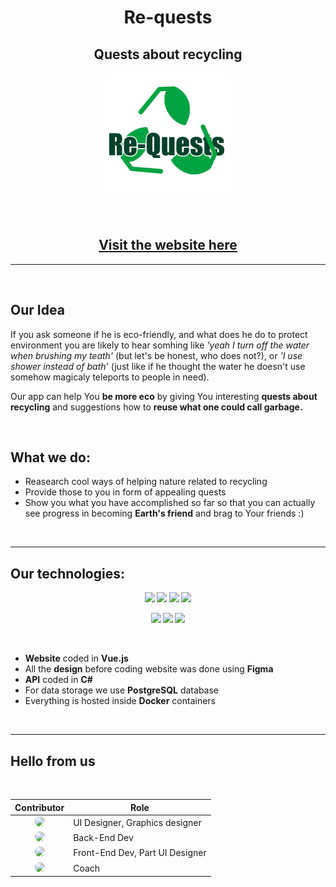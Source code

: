 <h1 align="center"><b>Re-quests</b></h1>
<h2 align="center">Quests about recycling</h2>

<p align="center">
  <img src="Design/logo.png" height="200px">
</p>

<br/>

<h2 align="center"><b><a href="https://re-quests.herokuapp.com">Visit the website here</a></b></h2>

---

<br/>

## **Our Idea**

<p>
  If you ask someone if he is eco-friendly, and what does he do to protect environment you are likely to hear somhing like <i>'yeah I turn off the water when brushing my teath'</i> (but let's be honest, who does not?), or <i>'I use shower instead of bath'</i> (just like if he thought the water he doesn't use somehow magicaly teleports to people in need).
</p>
<p>
  Our app can help You <b>be more eco</b> by giving You interesting <b>quests about recycling</b> and suggestions how to <b>reuse what one could call garbage.</b> 
</p>
<br/>
  
## What we do:

 - Reasearch cool ways of helping nature related to recycling
 - Provide those to you in form of appealing quests
 - Show you what you have accomplished so far so that you can actually see progress in becoming <b>Earth's friend</b> and brag to Your friends :)

<br/>

---

## Our technologies:

<b align="center">
  
  ![](https://img.shields.io/badge/Language-C_Sharp-informational?style=flat&logo=csharp&logoColor=white&color=280068)
  ![](https://img.shields.io/badge/Framework-.NET-informational?style=flat&logo=dotnet&logoColor=white&color=512BD4)
  ![](https://img.shields.io/badge/Language-JavaScript-informational?style=flat&logo=JavaScript&logoColor=white&color=F7DF1E)
  ![](https://img.shields.io/badge/Framework-Vue-informational?style=flat&logo=vuedotjs&logoColor=white&color=4FC08D)

  ![](https://img.shields.io/badge/Tools-Docker-informational?style=flat&logo=docker&logoColor=white&color=2496ED)
  ![](https://img.shields.io/badge/Design-Figma-informational?style=flat&logo=Figma&logoColor=white&color=F24E1E)
  ![](https://img.shields.io/badge/DB-Postgres-informational?style=flat&logo=PostgreSQL&logoColor=white&color=4169E1)
  
</b>

<br/>

- **Website** coded in **Vue.js**
- All the **design** before coding website was done using **Figma**
- **API** coded in **C#**
- For data storage we use **PostgreSQL** database
- Everything is hosted inside **Docker** containers

<br/>

---

## Hello from us
<br>

| Contributor | Role |
| :---: | --- |
| <img src="https://avatars.githubusercontent.com/u/91752927?size=50" style="border-radius: 50%" height="50px"> | UI Designer, Graphics designer |
| <img src="https://avatars.githubusercontent.com/u/73723125?size=50" style="border-radius: 50%" height="50px"> | Back-End Dev |
| <img src="https://avatars.githubusercontent.com/u/50377268?size=50" style="border-radius: 50%"  height="50px"> | Front-End Dev, Part UI Designer |
| <img src="https://katolik.info.pl/wp-content/uploads/2021/03/2019_2020_straszkiewicz_katarzyna.jpg" style="border-radius: 50%"  height="50px"> | Coach |

  
